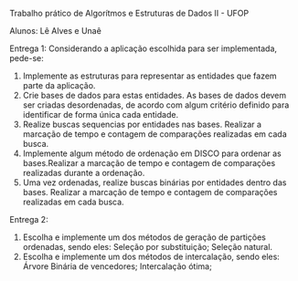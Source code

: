Trabalho prático de Algorítmos e Estruturas de Dados II - UFOP

Alunos: Lê Alves e Unaê

Entrega 1:
Considerando a aplicação escolhida para ser implementada, pede-se:
1. Implemente as estruturas para representar as entidades que fazem parte da
aplicação.
2. Crie bases de dados para estas entidades. As bases de dados devem ser criadas
desordenadas, de acordo com algum critério definido para identificar de forma única cada
entidade.
3. Realize buscas sequencias por entidades nas bases. Realizar a marcação de tempo
e contagem de comparações realizadas em cada busca.
4. Implemente algum método de ordenação em DISCO para ordenar as
bases.Realizar a marcação de tempo e contagem de comparações realizadas durante a
ordenação.
5. Uma vez ordenadas, realize buscas binárias por entidades dentro das bases.
Realizar a marcação de tempo e contagem de comparações realizadas em cada busca.

Entrega 2:
1. Escolha e implemente um dos métodos de geração de partições ordenadas, sendo eles: Seleção por substituição; Seleção natural.
2. Escolha e implemente um dos métodos de intercalação, sendo eles: Árvore Binária de vencedores; Intercalação ótima;
